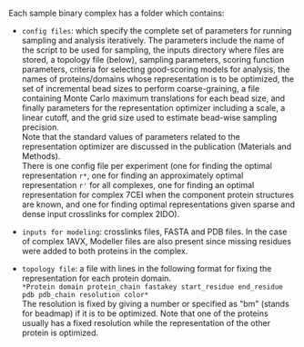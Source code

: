 Each sample binary complex has a folder which contains:

- `config files`: which specify the complete set of parameters for running sampling and analysis iteratively. The parameters include the name
of the script to be used for sampling, the inputs directory where files are stored, a topology file (below), sampling parameters, scoring function 
parameters, criteria for selecting good-scoring models for analysis, the names of proteins/domains whose representation is to be optimized, 
the set of incremental bead sizes to perform coarse-graining, a file containing Monte Carlo maximum translations for each bead size, and finally 
parameters for the representation optimizer including a scale, a linear cutoff, and the grid size used to estimate bead-wise sampling 
precision.\
Note that the standard values of parameters related to the representation optimizer are discussed in the publication (Materials and Methods).\
There is one config file per experiment (one for finding the optimal representation `r*`, one for finding an approximately optimal representation `r'` for all complexes, one for 
finding an optimal representation for complex 7CEI when the component protein structures are known, and one for finding optimal representations given sparse and dense input crosslinks for complex 2IDO).

- `inputs for modeling`: crosslinks files, FASTA and PDB files. In the case of complex 1AVX, Modeller files are also present since missing residues were added to both proteins in the complex. 

- `topology file`: a file with lines in the following format for fixing the representation for each protein domain.\
`*Protein domain protein_chain fastakey start_residue end_residue pdb pdb_chain resolution color*`\
The resolution is fixed by giving a number or specified as "bm" (stands for beadmap) if it is to be optimized. Note that one of the proteins usually has a fixed resolution while the representation of the other protein is optimized. 
